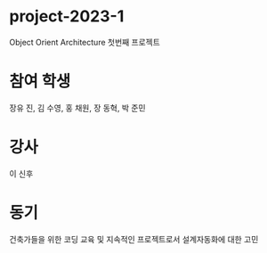 # project-2023-1
Object Orient Architecture 첫번째 프로젝트

# 참여 학생
장유 진, 김 수영, 홍 채원, 장 동혁, 박 준민

# 강사
이 신후

# 동기
건축가들을 위한 코딩 교육 및 지속적인 프로젝트로서 설계자동화에 대한 고민